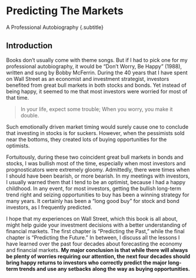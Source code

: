 # Predicting The Markets
A Professional Autobiography {.subtitle}

## Introduction

Books don’t usually come with theme songs. But if I had to pick one for my professional autobiography, it would be “Don’t Worry, Be Happy” (1988), written and sung by Bobby McFerrin. During the 40 years that I have spent on Wall Street as an economist and investment strategist, investors benefited from great bull markets in both stocks and bonds. Yet instead of being happy, it seemed to me that most investors were worried for most of that time.

> In your life, expect some trouble; When you worry, you make it double.

Such emotionally driven market timing would surely cause one to conclude that investing in stocks is for suckers. However, when the pessimists sold near the bottoms, they created lots of buying opportunities for the optimists.

Fortuitously, during these two coincident great bull markets in bonds and stocks, I was bullish most of the time, especially when most investors and prognosticators were extremely gloomy. Admittedly, there were times when I should have been bearish, or more bearish. In my meetings with investors, I usually warned them that I tend to be an optimist, because I had a happy childhood. In any event, for most investors, getting the bullish long-term trend right and seizing opportunities to buy has been a winning strategy for many years. It certainly has been a “long good buy” for stock and bond investors, as I frequently predicted.

I hope that my experiences on Wall Street, which this book is all about, might help guide your investment decisions with a better understanding of financial markets. The first chapter is “Predicting the Past,” while the final chapter is “Predicting the Future.” In between, I discuss all the lessons I have learned over the past four decades about forecasting the economy and financial markets. **My major conclusion is that while there will always be plenty of worries requiring our attention, the next four decades should bring happy returns to investors who correctly predict the major long-term trends and use any setbacks along the way as buying opportunities.**
